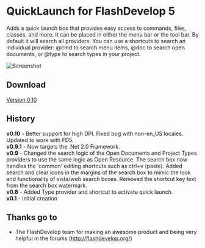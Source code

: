 # QuickLaunch for FlashDevelop 5

Adds a quick launch box that provides easy access to commands, files, classes, and more. It can be placed in either the menu bar or the tool bar. By default it will search all providers. You can use a shortcuts to search an individual provider: @cmd to search menu items, @doc to search open documents, or @type to search types in your project.

![Screenshot](http://dl.dropbox.com/u/3917850/images/quicklaunch.png)

## Download
[Version 0.10](http://goo.gl/ocK1u)

## History
**v0.10** - Better support for high DPI. Fixed bug with non-en_US locales. Updated to work with FD5.  
**v0.9.1** - Now targets the .Net 2.0 Framework.  
**v0.9** - Changed the search logic of the Open Documents and Project Types providers to use the same logic as Open Resource. The search box now handles the 'common' editing shortcuts such as ctrl+v (paste). Added search and clear icons in the margins of the search box to mimic the look and functionality of vista/web search boxes. Removed the shortcut key text from the search box watermark.  
**v0.8** - Added Type provider and shortcut to activate quick launch.  
**v0.1** - Initial creation  

## Thanks go to

- The FlashDevelop team for making an awesome product and being very helpful in the forums (http://flashdevelop.org/)